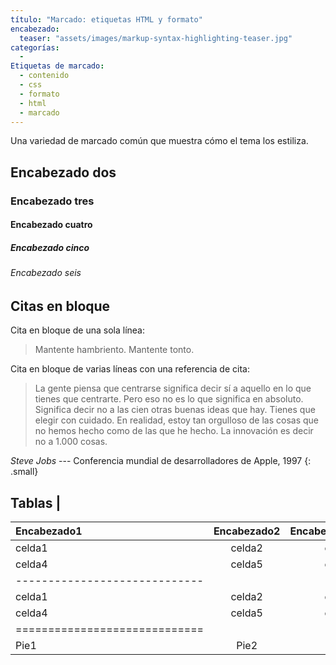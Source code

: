 ```yaml
--- 
título: "Marcado: etiquetas HTML y formato" 
encabezado: 
  teaser: "assets/images/markup-syntax-highlighting-teaser.jpg" 
categorías: 
  - 
Etiquetas de marcado: 
  - contenido 
  - css 
  - formato 
  - html 
  - marcado 
---
```


Una variedad de marcado común que muestra cómo el tema los estiliza. 

## Encabezado dos 

### Encabezado tres 

#### Encabezado cuatro 

##### Encabezado cinco 

###### Encabezado seis 

## Citas en bloque 

Cita en bloque de una sola línea: 

> Mantente hambriento. Mantente tonto. 

Cita en bloque de varias líneas con una referencia de cita: 

> La gente piensa que centrarse significa decir sí a aquello en lo que tienes que centrarte. Pero eso no es lo que significa en absoluto. Significa decir no a las cien otras buenas ideas que hay. Tienes que elegir con cuidado. En realidad, estoy tan orgulloso de las cosas que no hemos hecho como de las que he hecho. La innovación es decir no a 1.000 cosas. 

<cite>Steve Jobs</cite> --- Conferencia mundial de desarrolladores de Apple, 1997 
{: .small} 

## Tablas | 

| Encabezado1 | Encabezado2 | Encabezado3 | 
| :---------------------------- | :-----: | ------: | 
| celda1 | celda2 | celda3 | 
| celda4 | celda5 | celda6 | 
| ----------------------------- | 
| celda1 | celda2 | celda3 | 
| celda4 | celda5 | celda6 | 
| ============================= | 
| Pie1 | Pie2 | Pie3 |
